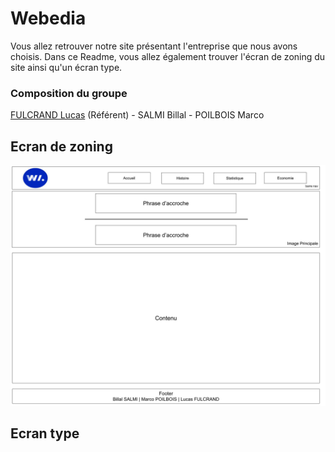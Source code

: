 # Webedia
Vous allez retrouver notre site présentant l'entreprise que nous avons choisis. Dans ce Readme, vous allez également trouver l'écran de zoning du site ainsi qu'un écran type.

### Composition du groupe
[FULCRAND Lucas](mailto:lucas.fulcrand@edu.univ-fcomte.fr?subject=SAE_1_05_06) (Référent) - SALMI Billal - POILBOIS Marco

## Ecran de zoning

![écran de zoning](doc/Ecran_Zoning.jpg)


## Ecran type 

